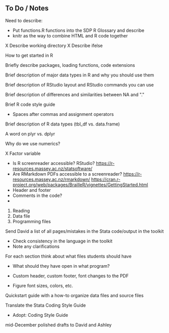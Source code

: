 ## To Do / Notes

Need to describe:
- Put functions.R functions into the SDP R Glossary and describe
- knitr as the way to combine HTML and R code together

X Describe working directory
X Describe ifelse

How to get started in R

Briefly describe packages, loading functions, code extensions

Brief description of major data types in R and why you should use them

Brief description of RStudio layout and RStudio commands you can use

Brief description of differences and similarities between NA and "."

Brief R code style guide
 - Spaces after commas and assignment operators

Brief description of R data types (tbl_df vs. data.frame)

A word on plyr vs. dplyr

Why do we use numerics?

X Factor variable

- Is R screenreader accessible? RStudio?
https://r-resources.massey.ac.nz/statsoftware/
- Are RMarkdown PDFs accessible to a screenreader?
https://r-resources.massey.ac.nz/rmarkdown/
https://cran.r-project.org/web/packages/BrailleR/vignettes/GettingStarted.html
- Header and footer
- Comments in the code?
- 

1. Reading
2. Data file
3. Programming files

Send David a list of all pages/mistakes in the Stata code/output in the toolkit
- Check consistency in the language in the toolkit
- Note any clarifications 

For each section think about what files students should have
- What should they have open in what program?

- Custom header, custom footer, font changes to the PDF
- Figure font sizes, colors, etc.

Quickstart guide with a how-to organize data files and source files

Translate the Stata Coding Style Guide
- Adopt: Coding Style Guide

mid-December polished drafts to David and Ashley